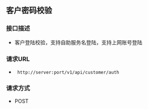 ## 客户密码校验

### 接口描述

- 客户登陆校验，支持自助服务名登陆，支持上网账号登陆

### 请求URL

- ` http://server:port/v1/api/customer/auth`
      
### 请求方式

- POST 
